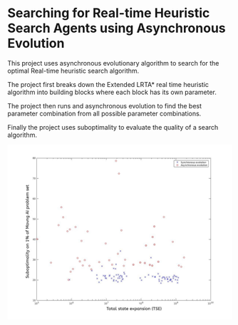 #  Searching for Real-time Heuristic Search Agents using Asynchronous Evolution

This project uses asynchronous evolutionary algorithm to search for the optimal Real-time heuristic search algorithm.

The project first breaks down the Extended LRTA* real time heuristic algorithm into building blocks where each block has its own parameter.

The project then runs and asynchronous evolution to find the best parameter combination from all possible parameter combinations.

Finally the project uses suboptimality to evaluate the quality of a search algorithm.

![alt text](results.jpg "Suboptimality vs states expanded")
